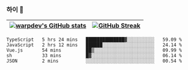 
### 하이 👋
[![warpdev's GitHub stats](https://github-readme-stats.vercel.app/api?username=warpdev&show_icons=true&theme=vue-dark)](#) |[![GitHub Streak](https://github-readme-streak-stats.herokuapp.com/?user=warpdev&theme=dark)](#)
--- | --- |
<!--START_SECTION:waka-->
```text
TypeScript   5 hrs 24 mins   ██████████████▓░░░░░░░░░░   59.09 % 
JavaScript   2 hrs 12 mins   ██████░░░░░░░░░░░░░░░░░░░   24.14 % 
Vue.js       54 mins         ██▒░░░░░░░░░░░░░░░░░░░░░░   09.99 % 
sh           33 mins         █▓░░░░░░░░░░░░░░░░░░░░░░░   06.14 % 
JSON         2 mins          ░░░░░░░░░░░░░░░░░░░░░░░░░   00.54 % 
```
<!--END_SECTION:waka-->

<!--
**warpdev/warpdev** is a ✨ _special_ ✨ repository because its `README.md` (this file) appears on your GitHub profile.

Here are some ideas to get you started:

- 🔭 I’m currently working on ...
- 🌱 I’m currently learning ...
- 👯 I’m looking to collaborate on ...
- 🤔 I’m looking for help with ...
- 💬 Ask me about ...
- 📫 How to reach me: ...
- 😄 Pronouns: ...
- ⚡ Fun fact: ...
-->
